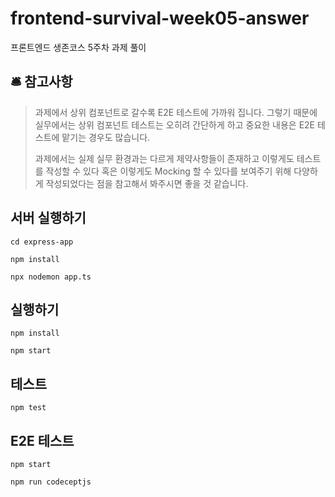 # frontend-survival-week05-answer

프론트엔드 생존코스 5주차 과제 풀이

## 🛎 참고사항

> 과제에서 상위 컴포넌트로 갈수록 E2E 테스트에 가까워 집니다.
> 그렇기 때문에 실무에서는 상위 컴포넌트 테스트는 오히려 간단하게 하고 중요한 내용은
> E2E 테스트에 맡기는 경우도 많습니다.
> 
> 과제에서는 실제 실무 환경과는 다르게 제약사항들이 존재하고
> 이렇게도 테스트를 작성할 수 있다 혹은 이렇게도 Mocking 할 수 있다를
> 보여주기 위해 다양하게 작성되었다는 점을 참고해서 봐주시면 좋을 것 같습니다.

## 서버 실행하기

```shell
cd express-app

npm install

npx nodemon app.ts
```

## 실행하기

```shell
npm install

npm start
```

## 테스트

```shell
npm test
```

## E2E 테스트

```shell
npm start

npm run codeceptjs
```
